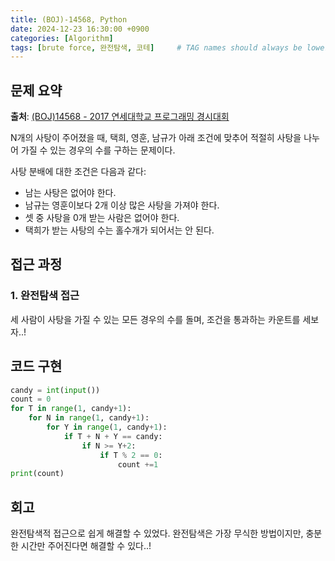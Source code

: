 ```yaml
---
title: (BOJ)-14568, Python
date: 2024-12-23 16:30:00 +0900
categories: [Algorithm]
tags: [brute force, 완전탐색, 코테]     # TAG names should always be lowercase
---
```



## **문제 요약**
**출처**: [(BOJ)14568 -  2017 연세대학교 프로그래밍 경시대회](https://www.acmicpc.net/problem/14568)  

N개의 사탕이 주어졌을 때, 택희, 영훈, 남규가 아래 조건에 맞추어 적절히 사탕을 나누어 가질 수 있는 경우의 수를 구하는 문제이다.  

사탕 분배에 대한 조건은 다음과 같다:

- 남는 사탕은 없어야 한다.  
- 남규는 영훈이보다 2개 이상 많은 사탕을 가져야 한다.
- 셋 중 사탕을 0개 받는 사람은 없어야 한다.
- 택희가 받는 사탕의 수는 홀수개가 되어서는 안 된다.


## **접근 과정**

### **1. 완전탐색 접근**
세 사람이 사탕을 가질 수 있는 모든 경우의 수를 돌며, 조건을 통과하는 카운트를 세보자..!


## **코드 구현**

```python
candy = int(input())
count = 0
for T in range(1, candy+1):
    for N in range(1, candy+1):
        for Y in range(1, candy+1):
            if T + N + Y == candy:
                if N >= Y+2:
                    if T % 2 == 0:
                        count +=1
print(count)
```

## **회고**
완전탐색적 접근으로 쉽게 해결할 수 있었다. 완전탐색은 가장 무식한 방법이지만, 충분한 시간만 주어진다면 해결할 수 있다..!

